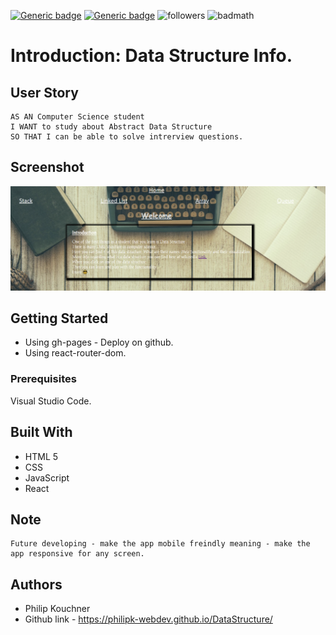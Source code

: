   [![Generic badge](https://img.shields.io/badge/html-green.svg)](https://shields.io/)
  [![Generic badge](https://img.shields.io/badge/css-green.svg)](https://shields.io/)
  ![followers](https://img.shields.io/github/followers/PhilipK-webdev?logoColor=red&style=social)
  ![badmath](https://img.shields.io/github/languages/top/nielsenjared/badmath)


# Introduction: Data Structure Info.
## User Story

```
AS AN Computer Science student
I WANT to study about Abstract Data Structure
SO THAT I can be able to solve intrerview questions.
```

## Screenshot

![](./img/dt.PNG)


## Getting Started

* Using gh-pages - Deploy on github.
* Using react-router-dom.

### Prerequisites

Visual Studio Code.

## Built With

- HTML 5 
- CSS
- JavaScript
- React

## Note
```
Future developing - make the app mobile freindly meaning - make the app responsive for any screen.
```

## Authors

- Philip Kouchner
- Github link - https://philipk-webdev.github.io/DataStructure/